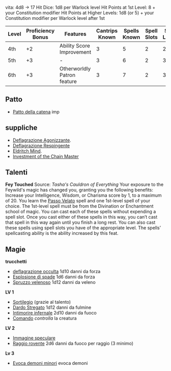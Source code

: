 vita: 4d8 -> 17
Hit Dice: 1d8 per Warlock level
Hit Points at 1st Level: 8 + your Constitution modifier
Hit Points at Higher Levels: 1d8 (or 5) + your Constitution modifier per Warlock level after 1st

| Level | Proficiency Bonus | Features                    | Cantrips Known | Spells Known | Spell Slots | Slot Level | Invocations Known |
| ----- | ----------------- | --------------------------- | -------------- | ------------ | ----------- | ---------- | ----------------- |
| 4th   | +2                | Ability Score Improvement   | 3              | 5            | 2           | 2nd        | 2                 |
| 5th   | +3                | -	                          | 3              | 6            | 2           | 3rd        | 3                 |
| 6th   | +3                | Otherworldly Patron feature | 3              | 7            | 2           | 3rd        | 3                 |

## Patto
- [Patto della catena](../../wiki/classi/Warlock/Patti.md#patto-della-catena) imp

## suppliche

- [Deflagrazione Agonizzante](../../wiki/classi/Warlock/Suppliche.md#deflagrazione-agonizzante).
- [Deflagrazione Respingente](../../wiki/classi/Warlock/Suppliche.md#deflagrazione-respingente)
- [Eldritch Mind](../../wiki/classi/Warlock/Suppliche.md#eldritch-mind).
- [Investment of the Chain Master](../../wiki/classi/Warlock/Suppliche.md#investment-of-the-chain-master)
## Talenti
**Fey Touched**
Source: _Tasha's Cauldron of Everything_
Your exposure to the Feywild's magic has changed you, granting you the following benefits:
Increase your Intelligence, Wisdom, or Charisma score by 1, to a maximum of 20.
You learn the [Passo Velato](../../wiki/magie/lv2.md#passo-velato) spell and one 1st-level spell of your choice. The 1st-level spell must be from the Divination or Enchantment school of magic. You can cast each of these spells without expending a spell slot. Once you cast either of these spells in this way, you can’t cast that spell in this way again until you finish a long rest. You can also cast these spells using spell slots you have of the appropriate level. The spells’ spellcasting ability is the ability increased by this feat.
## Magie

**trucchetti**
- [deflagrazione occulta](../../wiki/magie/lv0.md#Deflagrazione-Occulta) 1d10 danni da forza
- [Esplosione di spade](../../wiki/magie/lv0.md#esplosione-di-spade) 1d6 danni da forza
- [Spruzzo velenoso](../../wiki/magie/lv0.md#spruzzo-velenoso) 1d12 danni da veleno

**LV 1**
- [Sortilegio](../../wiki/magie/lv1.md#sortilegio) (grazie al talento)
- [Dardo Stregato](../../wiki/magie/lv1.md#dardo-stregato) 1d12 danni da fulmine
- [Intimorire infernale](../../wiki/magie/lv1.md#intimorire-infernale) 2d10 danni da fuoco
- [Comando](../../wiki/magie/lv1.md#comando) _controlla_ la creatura

**LV 2**
- [Immagine speculare](../../wiki/magie/lv2.md#immagine-speculare)
- [Raggio rovente](../../wiki/magie/lv2.md#raggio-rovente) 2d6 danni da fuoco per raggio (3 minimo)

**Lv 3**
- [Evoca demoni minori](../../wiki/magie/lv3.md#evoca-demoni-minori) evoca demoni